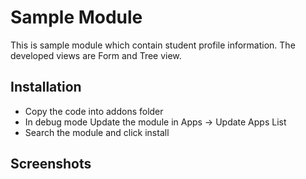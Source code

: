 # Sample Module
This is sample module which contain student profile information. The developed views are Form and Tree view.

## Installation
- Copy the code into addons folder
- In debug mode Update the module in Apps -> Update Apps List
- Search the module and click install

## Screenshots

